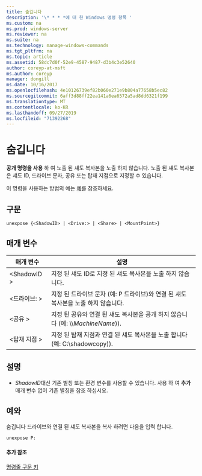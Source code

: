 ```yaml
---
title: 숨깁니다
description: '\* * * *에 대 한 Windows 명령 항목 '
ms.custom: na
ms.prod: windows-server
ms.reviewer: na
ms.suite: na
ms.technology: manage-windows-commands
ms.tgt_pltfrm: na
ms.topic: article
ms.assetid: 58dc7d0f-52e9-4587-9487-d3b4c3e52640
author: coreyp-at-msft
ms.author: coreyp
manager: dongill
ms.date: 10/16/2017
ms.openlocfilehash: 4e10126739ef82b060e271e9b804a77658b5ec82
ms.sourcegitcommit: 6aff3d88ff22ea141a6ea6572a5ad8dd6321f199
ms.translationtype: MT
ms.contentlocale: ko-KR
ms.lasthandoff: 09/27/2019
ms.locfileid: "71392268"
---
```

# <a name="unexpose"></a>숨깁니다



**공개 명령을 사용** 하 여 노출 된 섀도 복사본을 노출 하지 않습니다. 노출 된 섀도 복사본은 섀도 ID, 드라이브 문자, 공유 또는 탑재 지점으로 지정할 수 있습니다.

이 명령을 사용하는 방법의 예는 [예](#BKMK_examples)를 참조하세요.

## <a name="syntax"></a>구문

```
unexpose {<ShadowID> | <Drive:> | <Share> | <MountPoint>}
```

## <a name="parameters"></a>매개 변수

|매개 변수|설명|
|---------|-----------|
|\<ShadowID >|지정 된 섀도 ID로 지정 된 섀도 복사본을 노출 하지 않습니다.|
|\<드라이브: >|지정 된 드라이브 문자 (예: P 드라이브)와 연결 된 섀도 복사본을 노출 하지 않습니다.|
|\<공유 >|지정 된 공유와 연결 된 섀도 복사본을 공개 하지 않습니다 (예: \\\\*MachineName*\)).|
|\<탑재 지점 >|지정 된 탑재 지점과 연결 된 섀도 복사본을 노출 합니다 (예: C:\shadowcopy\)).|

## <a name="remarks"></a>설명

-   *ShadowID*대신 기존 별칭 또는 환경 변수를 사용할 수 있습니다. 사용 하 여 **추가** 매개 변수 없이 기존 별칭을 참조 하십시오.

## <a name="BKMK_examples"></a>예와

숨깁니다 드라이브와 연결 된 섀도 복사본을 복사 하려면 다음을 입력 합니다.
```
unexpose P:
```

#### <a name="additional-references"></a>추가 참조

[명령줄 구문 키](command-line-syntax-key.md)